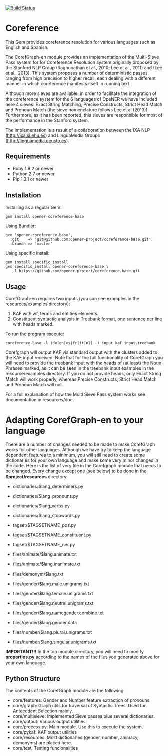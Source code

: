 [![Build Status](https://drone.io/github.com/opener-project/coreference-base/status.png)](https://drone.io/github.com/opener-project/coreference-base/latest)

# Coreference

This Gem provides coreference resolution for various languages such as English
and Spanish.

The CorefGraph-en module provides an implementation of the Multi-Sieve Pass
system for for Coreference Resolution system originally proposed by the
Stanford NLP Group (Raghunathan et al., 2010; Lee et al., 2011) and (Lee et
al., 2013).  This system proposes a number of deterministic passes, ranging
from high precision to higher recall, each dealing with a different manner in
which coreference manifests itself in running text.

Although more sieves are available, in order to facilitate the integration of
the coreference system for the 6 languages of OpeNER we have included here 4
sieves: Exact String Matching, Precise Constructs, Strict Head Match and
Pronoun Match (the sieve nomenclature follows Lee et al (2013)). Furthermore,
as it has been reported, this sieves are responsible for most of the
performance in the Stanford system.

The implementation is a result of a collaboration between the IXA NLP
(http://ixa.si.ehu.es) and LinguaMedia Groups (http://linguamedia.deusto.es).

## Requirements

* Ruby 1.9.2 or newer
* Python 2.7 or newer
* Pip 1.3.1 or newer

## Installation

Installing as a regular Gem:

    gem install opener-coreference-base

Using Bundler:

    gem 'opener-coreference-base',
      :git    => 'git@github.com:opener-project/coreference-base.git',
      :branch => 'master'

Using specific install:

    gem install specific_install
    gem specific_install opener-coreference-base \
       -l https://github.com/opener-project/coreference-base.git

## Usage

CorefGraph-en requires two inputs (you can see examples in the
resources/examples directory):

1. KAF with wf, terms and entities elements.
2. Constituent syntactic analysis in Treebank format, one sentence per line
   with heads marked.

To run the program execute:

    coreference-base -l (de|en|es|fr|it|nl) -i input.kaf input.treebank

Corefgraph will output KAF via standard output with the <coreference> clusters
added to the KAF input received. Note that for the full functionality of
CorefGraph you will need to provide the treebank input with the heads of (at
least) the Noun Phrases marked, as it can be seen in the treebank input
examples in the resource/examples directory. If you do not provide heads, only
Exact String Match will work properly, whereas Precise Constructs, Strict Head
Match and Pronoun Match will not.

For a full explanation of how the Multi Sieve Pass system works see
documentation in resources/doc.

# Adapting CorefGraph-en to your language

There are a number of changes needed to be made to make CorefGraph works for
other languages. Although we have try to keep the language dependent features
to a minimum, you will still need to create some dictionaries for your own
language and make some very minor changes in the code. Here is the list of very
file in the Corefgraph module that needs to be changed.  Every change except
one (see below) to be done in the **$project/resources** directory:

* dictionaries/$lang\_determiners.py
* dictionaries/$lang\_pronouns.py
* dictionaries/$lang\_verbs.py
* dictionaries/$lang\_stopwords.py

* tagset/$TAGSETNAME\_pos.py
* tagset/$TAGSETNAME\_constituent.py
* tagset/$TAGSETNAME\_ner.py

* files/animate/$lang.animate.txt
* files/animate/$lang.inanimate.txt

* files/demonym/$lang.txt

* files/gender/$lang.male.unigrams.txt
* files/gender/$lang.female.unigrams.txt
* files/gender/$lang.neutral.unigrams.txt
* files/gender/$lang.namegender.combine.txt
* files/gender/$lang.gender.data

* files/number/$lang.plural.unigrams.txt
* files/number/$lang.singular.unigrams.txt

**IMPORTANT!!!** In the top module directory, you will need to modify
**properties.py** according to the names of the files you generated above for
your own language.

## Python Structure

The contents of the CorefGraph module are the following:

* core/features: Gender and Number feature extraction of pronouns
* core/graph: Graph utils for traversal of Syntactic Trees. Used for Antecedent
  Selection mainly.
* core/multisieve: Implemented Sieve passes plus several dictionaries.
* core/output: Various output utilities
* core/process.py: Main module. Use this to execute the system.
* core/pykaf: KAF output utilities
* core/resources: Most dictionaries (gender, number, animacy, demonyms) are
  placed here.
* core/test: Testing funcionalities
